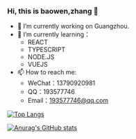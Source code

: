### Hi, this is baowen,zhang 👋

- 🔭 I’m currently working on Guangzhou.
- 🌱 I’m currently learning：
  - REACT
  - TYPESCRIPT
  - NODE.JS
  - VUEJS
- 📫 How to reach me:
  - WeChat：13790920981
  - QQ：193577746
  - Email：193577746@qq.com

[![Top Langs](https://github-readme-stats.vercel.app/api/top-langs/?username=zbw-zbw&layout=compact&count_private=true)](https://github.com/anuraghazra/github-readme-stats)

[![Anurag's GitHub stats](https://github-readme-stats.vercel.app/api?username=zbw-zbw&show_icons=true&count_private=true&include_all_commits=true)](https://github.com/anuraghazra/github-readme-stats)

